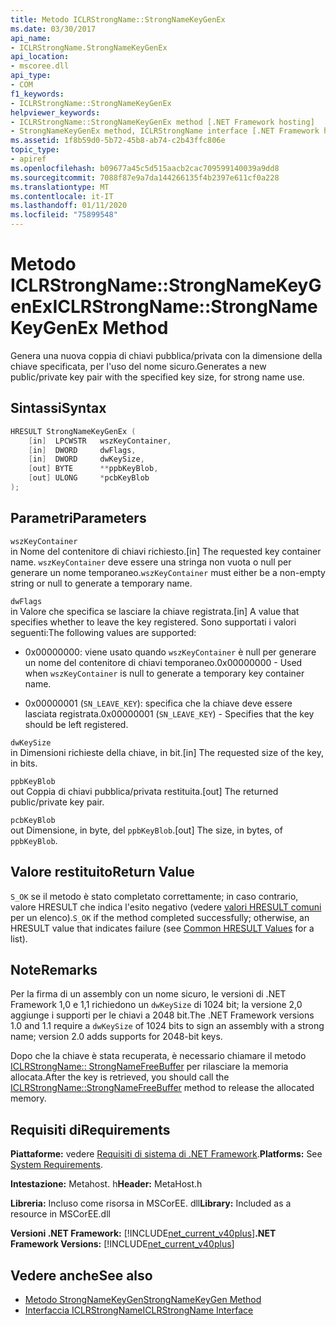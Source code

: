 ```yaml
---
title: Metodo ICLRStrongName::StrongNameKeyGenEx
ms.date: 03/30/2017
api_name:
- ICLRStrongName.StrongNameKeyGenEx
api_location:
- mscoree.dll
api_type:
- COM
f1_keywords:
- ICLRStrongName::StrongNameKeyGenEx
helpviewer_keywords:
- ICLRStrongName::StrongNameKeyGenEx method [.NET Framework hosting]
- StrongNameKeyGenEx method, ICLRStrongName interface [.NET Framework hosting]
ms.assetid: 1f8b59d0-5b72-45b8-ab74-c2b43ffc806e
topic_type:
- apiref
ms.openlocfilehash: b09677a45c5d515aacb2cac709599140039a9dd8
ms.sourcegitcommit: 7088f87e9a7da144266135f4b2397e611cf0a228
ms.translationtype: MT
ms.contentlocale: it-IT
ms.lasthandoff: 01/11/2020
ms.locfileid: "75899548"
---
```

# <a name="iclrstrongnamestrongnamekeygenex-method"></a><span data-ttu-id="a5960-102">Metodo ICLRStrongName::StrongNameKeyGenEx</span><span class="sxs-lookup"><span data-stu-id="a5960-102">ICLRStrongName::StrongNameKeyGenEx Method</span></span>
<span data-ttu-id="a5960-103">Genera una nuova coppia di chiavi pubblica/privata con la dimensione della chiave specificata, per l'uso del nome sicuro.</span><span class="sxs-lookup"><span data-stu-id="a5960-103">Generates a new public/private key pair with the specified key size, for strong name use.</span></span>  
  
## <a name="syntax"></a><span data-ttu-id="a5960-104">Sintassi</span><span class="sxs-lookup"><span data-stu-id="a5960-104">Syntax</span></span>  
  
```cpp  
HRESULT StrongNameKeyGenEx (  
    [in]  LPCWSTR   wszKeyContainer,  
    [in]  DWORD     dwFlags,  
    [in]  DWORD     dwKeySize,  
    [out] BYTE      **ppbKeyBlob,  
    [out] ULONG     *pcbKeyBlob  
);  
```  
  
## <a name="parameters"></a><span data-ttu-id="a5960-105">Parametri</span><span class="sxs-lookup"><span data-stu-id="a5960-105">Parameters</span></span>  
 `wszKeyContainer`  
 <span data-ttu-id="a5960-106">in Nome del contenitore di chiavi richiesto.</span><span class="sxs-lookup"><span data-stu-id="a5960-106">[in] The requested key container name.</span></span> <span data-ttu-id="a5960-107">`wszKeyContainer` deve essere una stringa non vuota o null per generare un nome temporaneo.</span><span class="sxs-lookup"><span data-stu-id="a5960-107">`wszKeyContainer` must either be a non-empty string or null to generate a temporary name.</span></span>  
  
 `dwFlags`  
 <span data-ttu-id="a5960-108">in Valore che specifica se lasciare la chiave registrata.</span><span class="sxs-lookup"><span data-stu-id="a5960-108">[in] A value that specifies whether to leave the key registered.</span></span> <span data-ttu-id="a5960-109">Sono supportati i valori seguenti:</span><span class="sxs-lookup"><span data-stu-id="a5960-109">The following values are supported:</span></span>  
  
- <span data-ttu-id="a5960-110">0x00000000: viene usato quando `wszKeyContainer` è null per generare un nome del contenitore di chiavi temporaneo.</span><span class="sxs-lookup"><span data-stu-id="a5960-110">0x00000000 - Used when `wszKeyContainer` is null to generate a temporary key container name.</span></span>  
  
- <span data-ttu-id="a5960-111">0x00000001 (`SN_LEAVE_KEY`): specifica che la chiave deve essere lasciata registrata.</span><span class="sxs-lookup"><span data-stu-id="a5960-111">0x00000001 (`SN_LEAVE_KEY`) - Specifies that the key should be left registered.</span></span>  
  
 `dwKeySize`  
 <span data-ttu-id="a5960-112">in Dimensioni richieste della chiave, in bit.</span><span class="sxs-lookup"><span data-stu-id="a5960-112">[in] The requested size of the key, in bits.</span></span>  
  
 `ppbKeyBlob`  
 <span data-ttu-id="a5960-113">out Coppia di chiavi pubblica/privata restituita.</span><span class="sxs-lookup"><span data-stu-id="a5960-113">[out] The returned public/private key pair.</span></span>  
  
 `pcbKeyBlob`  
 <span data-ttu-id="a5960-114">out Dimensione, in byte, del `ppbKeyBlob`.</span><span class="sxs-lookup"><span data-stu-id="a5960-114">[out] The size, in bytes, of `ppbKeyBlob`.</span></span>  
  
## <a name="return-value"></a><span data-ttu-id="a5960-115">Valore restituito</span><span class="sxs-lookup"><span data-stu-id="a5960-115">Return Value</span></span>  
 <span data-ttu-id="a5960-116">`S_OK` se il metodo è stato completato correttamente; in caso contrario, valore HRESULT che indica l'esito negativo (vedere [valori HRESULT comuni](/windows/win32/seccrypto/common-hresult-values) per un elenco).</span><span class="sxs-lookup"><span data-stu-id="a5960-116">`S_OK` if the method completed successfully; otherwise, an HRESULT value that indicates failure (see [Common HRESULT Values](/windows/win32/seccrypto/common-hresult-values) for a list).</span></span>  
  
## <a name="remarks"></a><span data-ttu-id="a5960-117">Note</span><span class="sxs-lookup"><span data-stu-id="a5960-117">Remarks</span></span>  
 <span data-ttu-id="a5960-118">Per la firma di un assembly con un nome sicuro, le versioni di .NET Framework 1,0 e 1,1 richiedono un `dwKeySize` di 1024 bit; la versione 2,0 aggiunge i supporti per le chiavi a 2048 bit.</span><span class="sxs-lookup"><span data-stu-id="a5960-118">The .NET Framework versions 1.0 and 1.1 require a `dwKeySize` of 1024 bits to sign an assembly with a strong name; version 2.0 adds supports for 2048-bit keys.</span></span>  
  
 <span data-ttu-id="a5960-119">Dopo che la chiave è stata recuperata, è necessario chiamare il metodo [ICLRStrongName:: StrongNameFreeBuffer](../../../../docs/framework/unmanaged-api/hosting/iclrstrongname-strongnamefreebuffer-method.md) per rilasciare la memoria allocata.</span><span class="sxs-lookup"><span data-stu-id="a5960-119">After the key is retrieved, you should call the [ICLRStrongName::StrongNameFreeBuffer](../../../../docs/framework/unmanaged-api/hosting/iclrstrongname-strongnamefreebuffer-method.md) method to release the allocated memory.</span></span>  
  
## <a name="requirements"></a><span data-ttu-id="a5960-120">Requisiti di</span><span class="sxs-lookup"><span data-stu-id="a5960-120">Requirements</span></span>  
 <span data-ttu-id="a5960-121">**Piattaforme:** vedere [Requisiti di sistema di .NET Framework](../../../../docs/framework/get-started/system-requirements.md).</span><span class="sxs-lookup"><span data-stu-id="a5960-121">**Platforms:** See [System Requirements](../../../../docs/framework/get-started/system-requirements.md).</span></span>  
  
 <span data-ttu-id="a5960-122">**Intestazione:** Metahost. h</span><span class="sxs-lookup"><span data-stu-id="a5960-122">**Header:** MetaHost.h</span></span>  
  
 <span data-ttu-id="a5960-123">**Libreria:** Incluso come risorsa in MSCorEE. dll</span><span class="sxs-lookup"><span data-stu-id="a5960-123">**Library:** Included as a resource in MSCorEE.dll</span></span>  
  
 <span data-ttu-id="a5960-124">**Versioni .NET Framework:** [!INCLUDE[net_current_v40plus](../../../../includes/net-current-v40plus-md.md)]</span><span class="sxs-lookup"><span data-stu-id="a5960-124">**.NET Framework Versions:** [!INCLUDE[net_current_v40plus](../../../../includes/net-current-v40plus-md.md)]</span></span>  
  
## <a name="see-also"></a><span data-ttu-id="a5960-125">Vedere anche</span><span class="sxs-lookup"><span data-stu-id="a5960-125">See also</span></span>

- [<span data-ttu-id="a5960-126">Metodo StrongNameKeyGen</span><span class="sxs-lookup"><span data-stu-id="a5960-126">StrongNameKeyGen Method</span></span>](../../../../docs/framework/unmanaged-api/hosting/iclrstrongname-strongnamekeygen-method.md)
- [<span data-ttu-id="a5960-127">Interfaccia ICLRStrongName</span><span class="sxs-lookup"><span data-stu-id="a5960-127">ICLRStrongName Interface</span></span>](../../../../docs/framework/unmanaged-api/hosting/iclrstrongname-interface.md)
